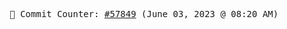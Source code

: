 <p align="center">
    <samp>
        📮 Commit Counter: <a href="https://github.com/Javascript-void0/Javascript-void0/commits/main">#57849</a> (June 03, 2023 @ 08:20 AM)
    </samp>
</p>